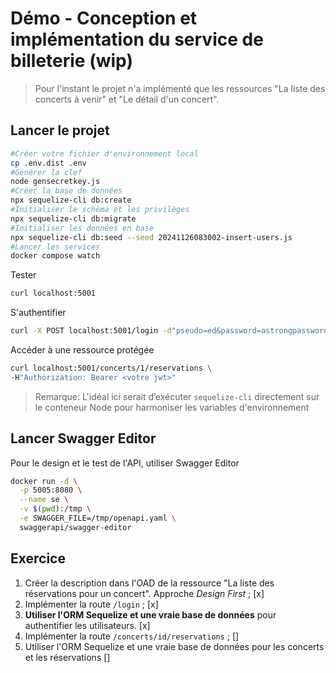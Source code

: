 # Démo - Conception et implémentation du service de billeterie (wip)

> Pour l'instant le projet n'a implémenté que les ressources "La liste des concerts à venir" et "Le détail d'un concert".

## Lancer le projet

~~~bash
#Créer votre fichier d'environnement local
cp .env.dist .env
#Générer la clef
node gensecretkey.js
#Créer la base de données
npx sequelize-cli db:create
#Initialiser le schéma et les privilèges
npx sequelize-cli db:migrate
#Initialiser les données en base
npx sequelize-cli db:seed --seed 20241126083002-insert-users.js
#Lancer les services
docker compose watch
~~~

Tester

~~~bash
curl localhost:5001
~~~

S'authentifier

~~~bash
curl -X POST localhost:5001/login -d"pseudo=ed&password=astrongpassword"
~~~

Accéder à une ressource protégée

~~~bash
curl localhost:5001/concerts/1/reservations \
-H"Authorization: Bearer <votre jwt>"
~~~

> Remarque: L'idéal ici serait d’exécuter `sequelize-cli` directement sur le conteneur Node pour harmoniser les variables d'environnement

## Lancer Swagger Editor

Pour le design et le test de l'API, utiliser Swagger Editor

~~~bash
docker run -d \
  -p 5005:8080 \
  --name se \
  -v $(pwd):/tmp \
  -e SWAGGER_FILE=/tmp/openapi.yaml \
  swaggerapi/swagger-editor
~~~

## Exercice

1. Créer la description dans l'OAD de la ressource "La liste des réservations pour un concert". Approche *Design First* ; [x]
2. Implémenter la route `/login` ; [x]
3. **Utiliser l'ORM Sequelize et une vraie base de données** pour authentifier les utilisateurs. [x]
4. Implémenter la route `/concerts/id/reservations` ; []
5. Utiliser l'ORM Sequelize et une vraie base de données pour les concerts et les réservations []